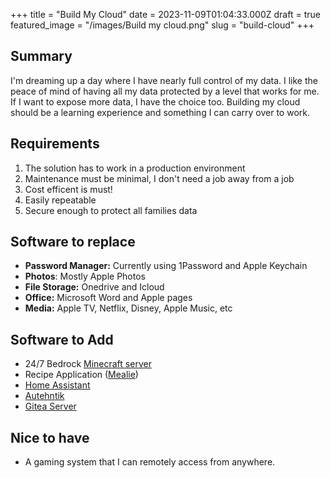 +++
title = "Build My Cloud"
date = 2023-11-09T01:04:33.000Z
draft = true
featured_image = "/images/Build my cloud.png"
slug = "build-cloud"
+++

## Summary
I'm dreaming up a day where I have nearly full control of my data. I like the peace of mind of having all my data protected by a level that works for me. If I want to expose more data, I have the choice too. Building my cloud should be a learning experience and something I can carry over to work. 

## Requirements
1. The solution has to work in a production environment
2. Maintenance must be minimal, I don't need a job away from a job
3. Cost efficent is must!
4. Easily repeatable
5. Secure enough to protect all families data

## Software to replace
- **Password Manager:** Currently using 1Password and Apple Keychain
- **Photos**: Mostly Apple Photos
- **File Storage:** Onedrive and Icloud
- **Office:** Microsoft Word and Apple pages
- **Media:** Apple TV, Netflix, Disney, Apple Music, etc

## Software to Add
- 24/7 Bedrock [Minecraft server](https://www.minecraft.net/en-us/download/server/bedrock)
- Recipe Application ([Mealie](https://mealie.io))
- [Home Assistant](https://www.home-assistant.io)
- [Autehntik](https://goauthentik.io)
- [Gitea Server](https://about.gitea.com)

## Nice to have
- A gaming system that I can remotely access from anywhere. 